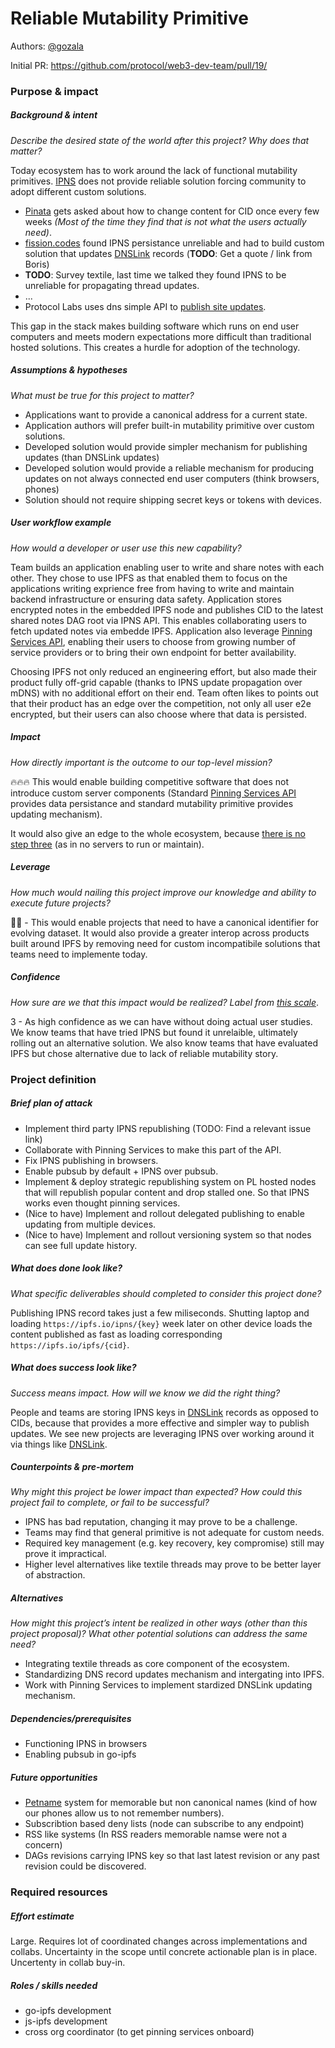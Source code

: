 # Reliable Mutability Primitive

Authors: [@gozala](https://github.com/gozala)

Initial PR: https://github.com/protocol/web3-dev-team/pull/19/
<!--
This template is intended to be used by those who would like to pitch a new project for one of the Web3 Dev project teams to take on. It should contain sufficient detail that others can understand how this project contributes to our team’s mission of  product-market fit for our unified stack of protocols, what is included in scope of the project, where to get started if a project team were to take this on, and any other information relevant for prioritizing this project against others.
Good project scope aims for ~3-5 engineers for 1-3 months (though feel free to suggest larger-scoped projects anyway). Projects do not include regular day-to-day maintenance and improvement work, e.g. on testing, tooling, validation, code clarity, refactors for future capability, etc.
-->

### Purpose &amp; impact 
##### Background &amp; intent
_Describe the desired state of the world after this project? Why does that matter?_
<!--
Outline the status quo, including any relevant context on the problem you’re seeing that this project should solve. Wherever possible, include pains or problems that you’ve seen users experience to help motivate why solving this problem works towards top-line objectives. 
-->


Today ecosystem has to work around the lack of functional mutability primitives. [IPNS][] does not provide reliable solution forcing community to adopt different custom solutions.

- [Pinata][] gets asked about how to change content for CID once every few weeks _(Most of the time they find that is not what the users actually need)_.
- [fission.codes](https://fission.codes/) found IPNS persistance unreliable and had to build custom solution that updates [DNSLink][] records (**TODO**: Get a quote / link from Boris)
- **TODO**: Survey textile, last time we talked they found IPNS to be unreliable for propagating thread updates.
- ...
- Protocol Labs uses dns simple API to [publish site updates](https://github.com/filecoin-project/specs/blob/71f37208a1f4f56b33ea307d7cbdb4b06996b115/.github/workflows/main.yml#L40). 


This gap in the stack makes building software which runs on end user computers and meets modern expectations more difficult than traditional hosted solutions. This creates a hurdle for adoption of the technology.



##### Assumptions &amp; hypotheses
_What must be true for this project to matter?_
<!--(bullet list)-->

- Applications want to provide a canonical address for a current state.
- Application authors will prefer built-in mutability primitive over custom solutions. 
- Developed solution would provide simpler mechanism for publishing updates (than DNSLink updates)
- Developed solution would provide a reliable mechanism for producing updates on not always connected end user computers (think browsers, phones)
- Solution should not require shipping secret keys or tokens with devices.

##### User workflow example
_How would a developer or user use this new capability?_
<!--(short paragraph)-->

Team builds an application enabling user to write and share notes with each other. They chose to use IPFS as that enabled them to focus on the applications writing exprience free from having to write and maintain backend infrastructure or ensuring data safety. Application stores encrypted notes in the embedded IPFS node and publishes CID to the latest shared notes DAG root via IPNS API. This enables collaborating users to fetch updated notes via embedde IPFS. Application also leverage [Pinning Services API][], enabling their users to choose from growing number of service providers or to bring their own endpoint for better availability.

Choosing IPFS not only reduced an engineering effort, but also made their product fully off-grid capable (thanks to IPNS update propagation over mDNS) with no additional effort on their end. Team often likes to points out that their product has an edge over the competition, not only all user e2e encrypted, but their users can also choose where that data is persisted.

##### Impact
_How directly important is the outcome to our top-level mission?_


🔥🔥🔥 This would enable building competitive software that does not introduce custom server components (Standard [Pinning Services API][] provides data persistance and standard mutability primitive provides updating mechanism).

It would also give an edge to the whole ecosystem, because [there is no step three](https://www.youtube.com/watch?v=YHzM4avGrKI) (as in no servers to run or maintain).


<!--
Explain why you have chosen this rating
What awesome potential impact/outcomes/results will we see if we nail this project?
-->

##### Leverage
_How much would nailing this project improve our knowledge and ability to execute future projects?_


<!-- Explain the opportunity or leverage point for our subsequent velocity/impact (e.g. by speeding up development, enabling more contributors, etc)
-->

🎯🎯 - This would enable projects that need to have a canonical identifier for evolving dataset. It would also provide a greater interop across products built around IPFS by removing need for custom incompatibile solutions that teams need to implemente today.


##### Confidence
_How sure are we that this impact would be realized? Label from [this scale](https://medium.com/@nimay/inside-product-introduction-to-feature-priority-using-ice-impact-confidence-ease-and-gist-5180434e5b15)_.

<!--Explain why this rating-->

3 - As high confidence as we can have without doing actual user studies. We know teams that have tried IPNS but found it unrelaible, ultimately rolling out an alternative solution. We also know teams that have evaluated IPFS but chose alternative due to lack of reliable mutability story.



### Project definition
##### Brief plan of attack

<!--Briefly describe the milestones/steps/work needed for this project-->

- Implement third party IPNS republishing (TODO: Find a relevant issue link)
- Collaborate with Pinning Services to make this part of the API.
- Fix IPNS publishing in browsers.
- Enable pubsub by default + IPNS over pubsub.
- Implement & deploy strategic republishing system on PL hosted nodes that will republish popular content and drop stalled one. So that IPNS works even thought pinning services.
- (Nice to have) Implement and rollout delegated publishing to enable updating from multiple devices.
- (Nice to have) Implement and rollout versioning system so that nodes can see full update history.

##### What does done look like?
_What specific deliverables should completed to consider this project done?_

Publishing IPNS record takes just a few miliseconds. Shutting laptop and loading `https://ipfs.io/ipns/{key}` week later on other device loads the content published as fast as loading corresponding `https://ipfs.io/ipfs/{cid}`.


#####  What does success look like?
_Success means impact. How will we know we did the right thing?_

<!--
Provide success criteria. These might include particular metrics, desired changes in the types of bug reports being filed, desired changes in qualitative user feedback (measured via surveys, etc), etc.
-->
People and teams are storing IPNS keys in [DNSLink][] records as opposed to CIDs, because that provides a more effective and simpler way to publish updates. We see new projects are leveraging IPNS over working around it via things like [DNSLink][].


##### Counterpoints &amp; pre-mortem
_Why might this project be lower impact than expected? How could this project fail to complete, or fail to be successful?_

- IPNS has bad reputation, changing it may prove to be a challenge.
- Teams may find that general primitive is not adequate for custom needs.
- Required key management (e.g. key recovery, key compromise) still may prove it impractical.
- Higher level alternatives like textile threads may prove to be better layer of abstraction.

##### Alternatives
_How might this project’s intent be realized in other ways (other than this project proposal)? What other potential solutions can address the same need?_

- Integrating textile threads as core component of the ecosystem.
- Standardizing DNS record updates mechanism and intergating into IPFS.
- Work with Pinning Services to implement stardized DNSLink updating mechanism.

##### Dependencies/prerequisites
<!--List any other projects that are dependencies/prerequisites for this project that is being pitched.-->

- Functioning IPNS in browsers
- Enabling pubsub in go-ipfs

##### Future opportunities
<!--What future projects/opportunities could this project enable?-->

- [Petname][] system for memorable but non canonical names (kind of how our phones allow us to not remember numbers).
- Subscribtion based deny lists (node can subscribe to any endpoint)
- RSS like systems (In RSS readers memorable namse were not a concern)
- DAGs revisions carrying IPNS key so that last latest revision or any past revision could be discovered.

### Required resources


##### Effort estimate
<!--T-shirt size rating of the size of the project. If the project might require external collaborators/teams, please note in the roles/skills section below). 
For a team of 3-5 people with the appropriate skills:
- Small, 1-2 weeks
- Medium, 3-5 weeks
- Large, 6-10 weeks
- XLarge, >10 weeks
Describe any choices and uncertainty in this scope estimate. (E.g. Uncertainty in the scope until design work is complete, low uncertainty in execution thereafter.)
-->

Large. Requires lot of coordinated changes across implementations and collabs. Uncertainty in the scope until concrete actionable plan is in place. Uncertenty in collab buy-in. 

##### Roles / skills needed
<!--Describe the knowledge/skill-sets and team that are needed for this project (e.g. PM, docs, protocol or library expertise, design expertise, etc.). If this project could be externalized to the community or a team outside PL's direct employment, please note that here.-->

- go-ipfs development
- js-ipfs development
- cross org coordinator (to get pinning services onboard)

[Pinata]:https://pinata.cloud/
[DNSLink]:https://docs.ipfs.io/concepts/dnslink/
[IPNS]:https://docs.ipfs.io/concepts/ipns/
[Pinning Services API]:https://ipfs.github.io/pinning-services-api-spec/
[Petname]:https://en.wikipedia.org/wiki/Petname
